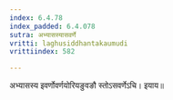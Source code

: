 ```yaml
---
index: 6.4.78
index_padded: 6.4.078
sutra: अभ्यासस्यासवर्णे
vritti: laghusiddhantakaumudi
vrittiindex: 582

---
```

अभ्यासस्य इवर्णोवर्णयोरियङुवङौ स्तोऽसवर्णेऽचि। इयाय॥